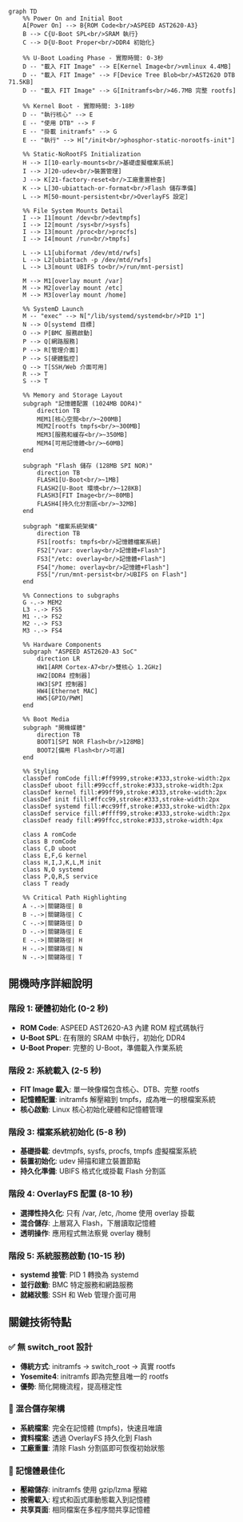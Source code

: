 ```mermaid
graph TD
    %% Power On and Initial Boot
    A[Power On] --> B{ROM Code<br/>ASPEED AST2620-A3}
    B --> C{U-Boot SPL<br/>SRAM 執行}
    C --> D{U-Boot Proper<br/>DDR4 初始化}
    
    %% U-Boot Loading Phase - 實際時間: 0-3秒
    D -- "載入 FIT Image" --> E[Kernel Image<br/>vmlinux 4.4MB]
    D -- "載入 FIT Image" --> F[Device Tree Blob<br/>AST2620 DTB 71.5KB]
    D -- "載入 FIT Image" --> G[Initramfs<br/>46.7MB 完整 rootfs]
    
    %% Kernel Boot - 實際時間: 3-18秒
    D -- "執行核心" --> E
    E -- "使用 DTB" --> F
    E -- "掛載 initramfs" --> G
    E -- "執行" --> H["/init<br/>phosphor-static-norootfs-init"]
    
    %% Static-NoRootFS Initialization
    H --> I[10-early-mounts<br/>基礎虛擬檔案系統]
    I --> J[20-udev<br/>裝置管理]
    J --> K[21-factory-reset<br/>工廠重置檢查]
    K --> L[30-ubiattach-or-format<br/>Flash 儲存準備]
    L --> M[50-mount-persistent<br/>OverlayFS 設定]
    
    %% File System Mounts Detail
    I --> I1[mount /dev<br/>devtmpfs]
    I --> I2[mount /sys<br/>sysfs]
    I --> I3[mount /proc<br/>procfs]
    I --> I4[mount /run<br/>tmpfs]
    
    L --> L1[ubiformat /dev/mtd/rwfs]
    L --> L2[ubiattach -p /dev/mtd/rwfs]
    L --> L3[mount UBIFS to<br/>/run/mnt-persist]
    
    M --> M1[overlay mount /var]
    M --> M2[overlay mount /etc]
    M --> M3[overlay mount /home]
    
    %% SystemD Launch
    M -- "exec" --> N["/lib/systemd/systemd<br/>PID 1"]
    N --> O[systemd 目標]
    O --> P[BMC 服務啟動]
    P --> Q[網路服務]
    P --> R[管理介面]
    P --> S[硬體監控]
    Q --> T[SSH/Web 介面可用]
    R --> T
    S --> T
    
    %% Memory and Storage Layout
    subgraph "記憶體配置 (1024MB DDR4)"
        direction TB
        MEM1[核心空間<br/>~200MB]
        MEM2[rootfs tmpfs<br/>~300MB]
        MEM3[服務和緩存<br/>~350MB]
        MEM4[可用記憶體<br/>~60MB]
    end
    
    subgraph "Flash 儲存 (128MB SPI NOR)"
        direction TB
        FLASH1[U-Boot<br/>~1MB]
        FLASH2[U-Boot 環境<br/>~128KB]
        FLASH3[FIT Image<br/>~80MB]
        FLASH4[持久化分割區<br/>~32MB]
    end
    
    subgraph "檔案系統架構"
        direction TB
        FS1[rootfs: tmpfs<br/>記憶體檔案系統]
        FS2["/var: overlay<br/>記憶體+Flash"]
        FS3["/etc: overlay<br/>記憶體+Flash"] 
        FS4["/home: overlay<br/>記憶體+Flash"]
        FS5["/run/mnt-persist<br/>UBIFS on Flash"]
    end
    
    %% Connections to subgraphs
    G -.-> MEM2
    L3 -.-> FS5
    M1 -.-> FS2
    M2 -.-> FS3
    M3 -.-> FS4
    
    %% Hardware Components
    subgraph "ASPEED AST2620-A3 SoC"
        direction LR
        HW1[ARM Cortex-A7<br/>雙核心 1.2GHz]
        HW2[DDR4 控制器]
        HW3[SPI 控制器]
        HW4[Ethernet MAC]
        HW5[GPIO/PWM]
    end
    
    %% Boot Media
    subgraph "開機媒體"
        direction TB
        BOOT1[SPI NOR Flash<br/>128MB]
        BOOT2[備用 Flash<br/>可選]
    end
    
    %% Styling
    classDef romCode fill:#ff9999,stroke:#333,stroke-width:2px
    classDef uboot fill:#99ccff,stroke:#333,stroke-width:2px
    classDef kernel fill:#99ff99,stroke:#333,stroke-width:2px
    classDef init fill:#ffcc99,stroke:#333,stroke-width:2px
    classDef systemd fill:#cc99ff,stroke:#333,stroke-width:2px
    classDef service fill:#ffff99,stroke:#333,stroke-width:2px
    classDef ready fill:#99ffcc,stroke:#333,stroke-width:4px
    
    class A romCode
    class B romCode
    class C,D uboot
    class E,F,G kernel
    class H,I,J,K,L,M init
    class N,O systemd
    class P,Q,R,S service
    class T ready
    
    %% Critical Path Highlighting
    A -.->|關鍵路徑| B
    B -.->|關鍵路徑| C
    C -.->|關鍵路徑| D
    D -.->|關鍵路徑| E
    E -.->|關鍵路徑| H
    H -.->|關鍵路徑| N
    N -.->|關鍵路徑| T
```

## 開機時序詳細說明

### 階段 1: 硬體初始化 (0-2 秒)
- **ROM Code**: ASPEED AST2620-A3 內建 ROM 程式碼執行
- **U-Boot SPL**: 在有限的 SRAM 中執行，初始化 DDR4
- **U-Boot Proper**: 完整的 U-Boot，準備載入作業系統

### 階段 2: 系統載入 (2-5 秒)  
- **FIT Image 載入**: 單一映像檔包含核心、DTB、完整 rootfs
- **記憶體配置**: initramfs 解壓縮到 tmpfs，成為唯一的根檔案系統
- **核心啟動**: Linux 核心初始化硬體和記憶體管理

### 階段 3: 檔案系統初始化 (5-8 秒)
- **基礎掛載**: devtmpfs, sysfs, procfs, tmpfs 虛擬檔案系統
- **裝置初始化**: udev 掃描和建立裝置節點
- **持久化準備**: UBIFS 格式化或掛載 Flash 分割區

### 階段 4: OverlayFS 配置 (8-10 秒)
- **選擇性持久化**: 只有 /var, /etc, /home 使用 overlay 掛載
- **混合儲存**: 上層寫入 Flash，下層讀取記憶體
- **透明操作**: 應用程式無法察覺 overlay 機制

### 階段 5: 系統服務啟動 (10-15 秒)
- **systemd 接管**: PID 1 轉換為 systemd
- **並行啟動**: BMC 特定服務和網路服務
- **就緒狀態**: SSH 和 Web 管理介面可用

## 關鍵技術特點

### ✅ 無 switch_root 設計
- **傳統方式**: initramfs → switch_root → 真實 rootfs
- **Yosemite4**: initramfs 即為完整且唯一的 rootfs
- **優勢**: 簡化開機流程，提高穩定性

### 🔄 混合儲存架構
- **系統檔案**: 完全在記憶體 (tmpfs)，快速且唯讀
- **資料檔案**: 透過 OverlayFS 持久化到 Flash
- **工廠重置**: 清除 Flash 分割區即可恢復初始狀態

### 💾 記憶體最佳化
- **壓縮儲存**: initramfs 使用 gzip/lzma 壓縮
- **按需載入**: 程式和函式庫動態載入到記憶體
- **共享頁面**: 相同檔案在多程序間共享記憶體
```

